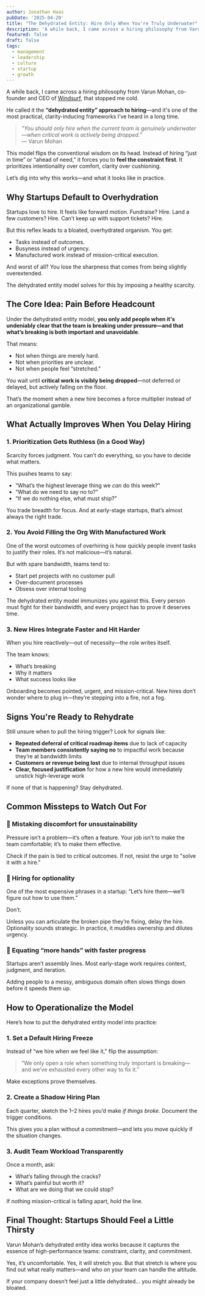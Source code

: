 ```yaml
---
author: Jonathan Haas
pubDate: '2025-04-20'
title: "The Dehydrated Entity: Hire Only When You're Truly Underwater"
description: 'A while back, I came across a hiring philosophy from Varun Mohan, co-founder and CEO of Windsurf, that stopped me cold.'
featured: false
draft: false
tags:
  - management
  - leadership
  - culture
  - startup
  - growth
---
```


A while back, I came across a hiring philosophy from Varun Mohan, co-founder and CEO of [Windsurf](https://www.windsurf.com), that stopped me cold.

He called it the **“dehydrated entity” approach to hiring**—and it's one of the most practical, clarity-inducing frameworks I’ve heard in a long time.

> _"You should only hire when the current team is genuinely underwater—when critical work is actively being dropped."_  
> — Varun Mohan

This model flips the conventional wisdom on its head. Instead of hiring “just in time” or “ahead of need,” it forces you to **feel the constraint first**. It prioritizes intentionality over comfort, clarity over cushioning.

Let’s dig into why this works—and what it looks like in practice.

## Why Startups Default to Overhydration

Startups love to hire. It feels like forward motion. Fundraise? Hire. Land a few customers? Hire. Can’t keep up with support tickets? Hire.

But this reflex leads to a bloated, overhydrated organism. You get:

- Tasks instead of outcomes.
- Busyness instead of urgency.
- Manufactured work instead of mission-critical execution.

And worst of all? You lose the sharpness that comes from being slightly overextended.

The dehydrated entity model solves for this by imposing a healthy scarcity.

## The Core Idea: Pain Before Headcount

Under the dehydrated entity model, **you only add people when it's undeniably clear that the team is breaking under pressure—and that what’s breaking is both important and unavoidable**.

That means:

- Not when things are merely hard.
- Not when priorities are unclear.
- Not when people feel “stretched.”

You wait until **critical work is visibly being dropped**—not deferred or delayed, but actively falling on the floor.

That’s the moment when a new hire becomes a force multiplier instead of an organizational gamble.

## What Actually Improves When You Delay Hiring

### 1. Prioritization Gets Ruthless (in a Good Way)

Scarcity forces judgment. You can’t do everything, so you have to decide what matters.

This pushes teams to say:

- “What’s the highest leverage thing we _can_ do this week?”
- “What do we need to say no to?”
- “If we do nothing else, what must ship?”

You trade breadth for focus. And at early-stage startups, that’s almost always the right trade.

### 2. You Avoid Filling the Org With Manufactured Work

One of the worst outcomes of overhiring is how quickly people invent tasks to justify their roles. It’s not malicious—it’s natural.

But with spare bandwidth, teams tend to:

- Start pet projects with no customer pull
- Over-document processes
- Obsess over internal tooling

The dehydrated entity model immunizes you against this. Every person must fight for their bandwidth, and every project has to prove it deserves time.

### 3. New Hires Integrate Faster and Hit Harder

When you hire reactively—out of necessity—the role writes itself.

The team knows:

- What’s breaking
- Why it matters
- What success looks like

Onboarding becomes pointed, urgent, and mission-critical. New hires don’t wonder where to plug in—they’re stepping into a fire, not a fog.

## Signs You're Ready to Rehydrate

Still unsure when to pull the hiring trigger? Look for signals like:

- **Repeated deferral of critical roadmap items** due to lack of capacity
- **Team members consistently saying no** to impactful work because they’re at bandwidth limits
- **Customers or revenue being lost** due to internal throughput issues
- **Clear, focused justification** for how a new hire would immediately unstick high-leverage work

If none of that is happening? Stay dehydrated.

## Common Missteps to Watch Out For

### 🚫 Mistaking discomfort for unsustainability

Pressure isn’t a problem—it’s often a feature. Your job isn’t to make the team comfortable; it’s to make them effective.

Check if the pain is tied to critical outcomes. If not, resist the urge to "solve it with a hire."

### 🚫 Hiring for optionality

One of the most expensive phrases in a startup: “Let’s hire them—we’ll figure out how to use them.”

Don’t.

Unless you can articulate the broken pipe they’re fixing, delay the hire. Optionality sounds strategic. In practice, it muddies ownership and dilutes urgency.

### 🚫 Equating “more hands” with faster progress

Startups aren’t assembly lines. Most early-stage work requires context, judgment, and iteration.

Adding people to a messy, ambiguous domain often slows things down before it speeds them up.

## How to Operationalize the Model

Here’s how to put the dehydrated entity model into practice:

### 1. Set a Default Hiring Freeze

Instead of “we hire when we feel like it,” flip the assumption:

> “We only open a role when something truly important is breaking—and we’ve exhausted every other way to fix it.”

Make exceptions prove themselves.

### 2. Create a Shadow Hiring Plan

Each quarter, sketch the 1–2 hires you’d make _if things broke_. Document the trigger conditions.

This gives you a plan without a commitment—and lets you move quickly if the situation changes.

### 3. Audit Team Workload Transparently

Once a month, ask:

- What’s falling through the cracks?
- What’s painful but worth it?
- What are we doing that we could stop?

If nothing mission-critical is falling apart, hold the line.

## Final Thought: Startups Should Feel a Little Thirsty

Varun Mohan’s dehydrated entity idea works because it captures the essence of high-performance teams: constraint, clarity, and commitment.

Yes, it’s uncomfortable. Yes, it will stretch you. But that stretch is where you find out what really matters—and who on your team can handle the altitude.

If your company doesn’t feel just a little dehydrated… you might already be bloated.
